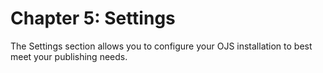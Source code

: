 # Chapter 5: Settings

The Settings section allows you to configure your OJS installation to best meet your publishing needs.